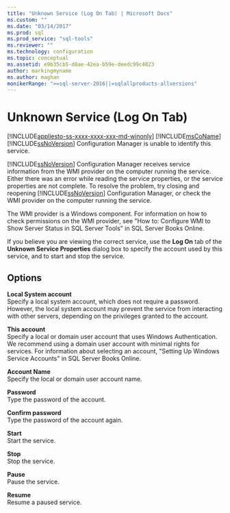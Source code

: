 ```yaml
---
title: "Unknown Service (Log On Tab) | Microsoft Docs"
ms.custom: ""
ms.date: "03/14/2017"
ms.prod: sql
ms.prod_service: "sql-tools"
ms.reviewer: ""
ms.technology: configuration
ms.topic: conceptual
ms.assetid: e9b35cb5-d8ae-42ea-b59e-deedc99c4823
author: markingmyname
ms.author: maghan
monikerRange: ">=sql-server-2016||=sqlallproducts-allversions"
---
```

# Unknown Service (Log On Tab)
[!INCLUDE[appliesto-ss-xxxx-xxxx-xxx-md-winonly](../../includes/appliesto-ss-xxxx-xxxx-xxx-md-winonly.md)]
  [!INCLUDE[msCoName](../../includes/msconame-md.md)] [!INCLUDE[ssNoVersion](../../includes/ssnoversion-md.md)] Configuration Manager is unable to identify this service.  
  
 [!INCLUDE[ssNoVersion](../../includes/ssnoversion-md.md)] Configuration Manager receives service information from the WMI provider on the computer running the service. Either there was an error while reading the service properties, or the service properties are not complete. To resolve the problem, try closing and reopening [!INCLUDE[ssNoVersion](../../includes/ssnoversion-md.md)] Configuration Manager, or check the WMI provider on the computer running the service.  
  
 The WMI provider is a Windows component. For information on how to check permissions on the WMI provider, see "How to: Configure WMI to Show Server Status in SQL Server Tools" in SQL Server Books Online.  
  
 If you believe you are viewing the correct service, use the **Log On** tab of the **Unknown Service Properties** dialog box to specify the account used by this service, and to start and stop the service.  
  
## Options  
 **Local System account**  
 Specify a local system account, which does not require a password. However, the local system account may prevent the service from interacting with other servers, depending on the privileges granted to the account.  
  
 **This account**  
 Specify a local or domain user account that uses Windows Authentication. We recommend using a domain user account with minimal rights for services. For information about selecting an account, "Setting Up Windows Service Accounts" in SQL Server Books Online.  
  
 **Account Name**  
 Specify the local or domain user account name.  
  
 **Password**  
 Type the password of the account.  
  
 **Confirm password**  
 Type the password of the account again.  
  
 **Start**  
 Start the service.  
  
 **Stop**  
 Stop the service.  
  
 **Pause**  
 Pause the service.  
  
 **Resume**  
 Resume a paused service.  
  
  
